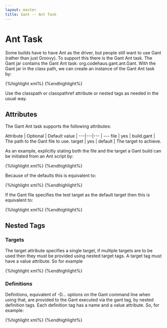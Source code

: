 ```yaml
---
layout: master
title: Gant -- Ant Task
---
```


# Ant Task

Some builds have to have Ant as the driver, but people still want to use Gant (rather than just Groovy). To
support this there is the Gant Ant task. The Gant jar contains the Gant Ant task:
org.codehaus.gant.ant.Gant.  With the Gant jar in the class path, we can create an instance of the Gant Ant
task by:

{%highlight xml%}
<taskdef name="gant" classname="org.codehaus.gant.ant.Gant"/>
{%endhighlight%}

Use the classpath or classpathref attribute or nested tags as needed in the
usual way.

## Attributes

The Gant Ant task supports the following attributes:

Attribute | Optional | Default value |
---|---|--- | ---
file | yes | build.gant | The path to the Gant file to use.
target | yes | default | The target to achieve.

As an example, explicitly stating both the file and the target a Gant build
can be initiated from an Ant script by:

{%highlight xml%}
<gant file="build.gant" target="test"/>
{%endhighlight%}

Because of the defaults this is equivalent to:

{%highlight xml%}
<gant target="test"/>
{%endhighlight%}

If the Gant file specifies the test target as the default target then this is
equivalent to:

{%highlight xml%}
<gant/>
{%endhighlight%}

## Nested Tags

### Targets

The target attribute specifies a single target, if multiple targets are to be
used then they must be provided using nested target tags.  A target tag must
have a value attribute.  So for example

{%highlight xml%}
<gantTarget value="test"/>
{%endhighlight%}

### Definitions

Definitions, equivalent of -D... options on the Gant command line when using
that, are provided to the Gant executed via the gant tag, by nested definition
tags.  Each definition tag has a name and a value attribute.  So, for example:

{%highlight xml%}
<definition name="skipTests" value="true"/>
{%endhighlight%}

